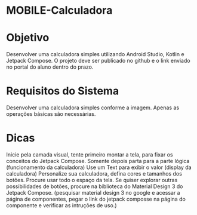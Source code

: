 # MOBILE-Calculadora
 

# Objetivo
Desenvolver uma calculadora simples utilizando Android Studio, Kotlin e Jetpack
Compose. O projeto deve ser publicado no github e o link enviado no portal do
aluno dentro do prazo.

 # Requisitos do Sistema
Desenvolver uma calculadora simples conforme a imagem. Apenas as operações
básicas são necessárias.


 # Dicas
 Inicie pela camada visual, tente primeiro montar a tela, para fixar os conceitos do
Jetpack Compose. Somente depois parta para a parte lógica (funcionamento da
calculadora)
 Use um Text para exibir o valor (display da calculadora)
 Personalize sua calculadora, defina cores e tamanhos dos botões. Procure usar todo
o espaço da tela.
 Se quiser explorar outras possibilidades de botões, procure na biblioteca do Material
Design 3 do Jetpack Compose. (pesquisar material design 3 no google e acessar a página
de componentes, pegar o link do jetpack composse na página do componente e verificar
as intruções de uso.)
